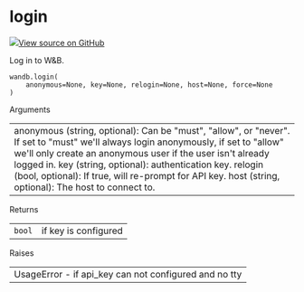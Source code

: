 # login

<!-- Insert buttons and diff -->


[![](https://www.tensorflow.org/images/GitHub-Mark-32px.png)View source on GitHub](https://www.github.com/wandb/client/tree/master/wandb/sdk/wandb_login.py#L22-L42)




Log in to W&B.

<pre class="devsite-click-to-copy prettyprint lang-py tfo-signature-link">
<code>wandb.login(
    anonymous=None, key=None, relogin=None, host=None, force=None
)
</code></pre>



<!-- Placeholder for "Used in" -->


<!-- Tabular view -->
<table>
Arguments
<tr>
<td>
anonymous (string, optional): Can be "must", "allow", or "never".
If set to "must" we'll always login anonymously, if set to
"allow" we'll only create an anonymous user if the user
isn't already logged in.
key (string, optional): authentication key.
relogin (bool, optional): If true, will re-prompt for API key.
host (string, optional): The host to connect to.
</td>
</tr>

</table>



<!-- Tabular view -->
<table>
Returns

<tr>
<td>
<code>bool</code>
</td>
<td>
if key is configured
</td>
</tr>
</table>



<!-- Tabular view -->
<table>
Raises
<tr>
<td>
UsageError - if api_key can not configured and no tty
</td>
</tr>

</table>

